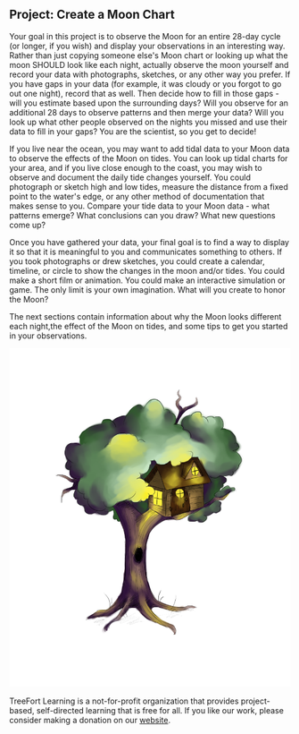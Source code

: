 <h2>Project: Create a Moon Chart</h2>

<p>Your goal in this project is to observe the Moon for an entire 28-day cycle (or longer, if you wish) and display your observations in an interesting way.  Rather than just copying someone else's Moon chart or looking up what the moon SHOULD look like each night, actually observe the moon yourself and record your data with photographs, sketches, or any other way you prefer.  If you have gaps in your data (for example, it was cloudy or you forgot to go out one night), record that as well.  Then decide how to fill in those gaps - will you estimate based upon the surrounding days?  Will you observe for an additional 28 days to observe patterns and then merge your data?  Will you look up what other people observed on the nights you missed and use their data to fill in your gaps?  You are the scientist, so you get to decide!</p>

<p>If you live near the ocean,  you may want to add tidal data to your Moon data to observe the effects of the Moon on tides.  You can look up tidal charts for your area, and if you live close enough to the coast, you may wish to observe and document the daily tide changes yourself.  You could photograph or sketch high and low tides, measure the distance from a fixed point to the water's edge, or any other method of documentation that makes sense to you.  Compare your tide data to your Moon data - what patterns emerge?  What conclusions can you draw?  What new questions come up?</p>

<p>Once you have gathered your data, your final goal is to find a way to display it so that it is meaningful to you and communicates something to others.  If you took photographs or drew sketches, you could create a calendar, timeline, or circle to show the changes in the moon and/or tides.  You could make a short film or animation. You could make an interactive simulation or game. The only limit is your own imagination.  What will you create to honor the Moon?</p>

<p>The next sections contain information about why the Moon looks different each night,the effect of the Moon on tides, and some tips to get you started in your observations.</p>

<img src="img/treeFortLogoLarge.png" class="center">

<p>TreeFort Learning is a not-for-profit organization that provides project-based, self-directed learning that is free for all.  If you like our work, please consider making a donation on our <a href="http://www.treefortlearning.org">website</a>.</p>
